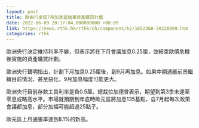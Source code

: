 ```yaml
---
layout: post
title: 歐央行承諾7月加息並結束資產購買計劃
date: 2022-06-09 20:17:04.000000000 +08:00
link: https://news.rthk.hk/rthk/ch/component/k2/1652360-20220609.htm
categories: rthk
---
```


歐洲央行決定維持利率不變，但表示將在下月會議加息0.25厘，並結束歐債危機後實施的資產購買計劃。

歐洲央行聲明指出，計劃下月加息0.25厘後，到9月再加息。如果中期通脹前景繼續目前情況，甚至惡化，9月加息幅度可能更大。

歐洲央行目前存款工具利率是負0.5厘。總裁拉加德曾表示，期望到第3季末達至零息或略高水平。市場就預期到年底時歐元區將加息135基點，自7月起每次政策會議都加息，部分加幅可能超過25點子。

歐元區上月通脹率達到8.1%的新高。
